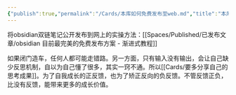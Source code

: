 ```yaml
---
{"publish":true,"permalink":"/Cards/本库如何免费发布至web.md","title":"本库如何免费发布至web","created":"2022-07-11","modified":"2023-03-14","published":"2025-07-11T16:06:27.567+08:00","cssclasses":""}
---
```



将obsidian双链笔记公开发布到网上的实操方法：[[Spaces/Published/已发布文章/obsidian 目前最完美的免费发布方案 - 渐进式教程]]

如果闭门造车，任何人都可能走错路。另一方面，只有输入没有输出，会让自己缺少反思机制，自以为自己懂了很多，其实一窍不通。所以[[Cards/要多分享自己的思考成果]]。为了自我成长的正反馈，也为了矫正反向的负反馈。不管反馈正负，比没有反馈，能带来更多的成长价值。